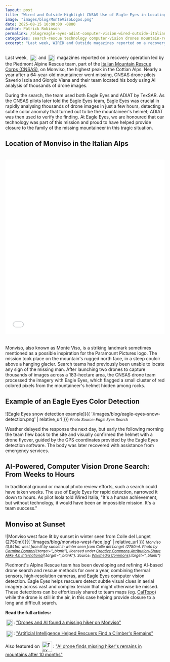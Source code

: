 ```yaml
---
layout: post
title: "Wired and Outside Highlight CNSAS Use of Eagle Eyes in Locating Missing Mountaineer in the Italian Alps"
image: "images/blog/MonteVisoLogos.png"
date: 2025-08-15 10:00:00 -0800
author: Patrick Robinson
permalink: /blog/eagle-eyes-adiat-computer-vision-wired-outside-italian-alps
categories: search-rescue technology computer-vision drones mountain-rescue
excerpt: "Last week, WIRED and Outside magazines reported on a recovery operation led by the Piedmont Alpine Rescue team, part of the Italian Mountain Rescue Corps (CNSAS), on Monviso, the highest peak in the Cottian Alps. Nearly a year after a 64-year-old mountaineer went missing, CNSAS drone pilots Saverio Isola and Giorgio Viana and their team located his remains using AI analysis of thousands of drone images."
---
```


Last week, <a href="https://www.wired.it/article/escursionista-disperso-monviso-cadavere-drone-intelligenza-artificiale-soccorso-alpino/" target="_blank"><img src="{{ '/images/blog/wired-logo.png' | relative_url }}" alt="Wired Magazine" style="height: 20px; vertical-align: middle; margin: 0 3px;"></a> and <a href="https://www.outsideonline.com/outdoor-adventure/exploration-survival/italy-climber-ai/" target="_blank"><img src="{{ '/images/blog/outside-logo.png' | relative_url }}" alt="Outside Magazine" style="height: 20px; vertical-align: middle; margin: 0 3px;"></a> magazines reported on a recovery operation led by the Piedmont Alpine Rescue team, part of the <a href="https://www.cnsas.it/en/" target="_blank">Italian Mountain Rescue Corps (CNSAS)</a>, on Monviso, the highest peak in the Cottian Alps. Nearly a year after a 64-year-old mountaineer went missing, CNSAS drone pilots Saverio Isola and Giorgio Viana and their team located his body using AI analysis of thousands of drone images.

During the search, the team used both Eagle Eyes and ADIAT by TexSAR. As the CNSAS pilots later told the Eagle Eyes team, Eagle Eyes was crucial in rapidly analysing thousands of drone images in just a few hours, detecting a subtle color anomaly that turned out to be the mountaineer's helmet; ADIAT was then used to verify the finding. At Eagle Eyes, we are honoured that our technology was part of this mission and proud to have helped provide closure to the family of the missing mountaineer in this tragic situation.

## Location of Monviso in the Italian Alps
<iframe src="{{ '/monviso-map.html' | relative_url }}" width="100%" height="550" frameborder="0" style="border: none; outline: none; box-shadow: none; margin: 20px 0;"></iframe>

Monviso, also known as Monte Viso, is a striking landmark sometimes mentioned as a possible inspiration for the Paramount Pictures logo. The mission took place on the mountain's rugged north face, in a steep couloir above a hanging glacier. Search teams had previously been unable to locate any sign of the missing man. After launching two drones to capture thousands of images across a 183-hectare area, the CNSAS drone team processed the imagery with Eagle Eyes, which flagged a small cluster of red colored pixels from the mountaineer's helmet hidden among rocks.

## Example of an Eagle Eyes Color Detection

![Eagle Eyes snow detection example]({{ '/images/blog/eagle-eyes-snow-detection.png' | relative_url }})
<small>*Photo Source: Eagle Eyes Search*</small>

Weather delayed the response the next day, but early the following morning the team flew back to the site and visually confirmed the helmet with a drone flyover, guided by the GPS coordinates provided by the Eagle Eyes detection software. The body was later recovered with assistance from emergency services.

## AI-Powered, Computer Vision Drone Search: From Weeks to Hours

In traditional ground or manual photo review efforts, such a search could have taken weeks. The use of Eagle Eyes for rapid detection, narrowed it down to hours. As pilot Isola told Wired Italia, "It's a human achievement, but without technology, it would have been an impossible mission. It's a team success."

## Monviso at Sunset

![Monviso west face lit by sunset in winter seen from Colle del Longet (2750m)]({{ '/images/blog/monviso-west-face.jpg' | relative_url }})
<small>*Monviso (3,841m) west face lit by sunset in winter seen from Colle del Longet (2750m). Photo by [Carmine Bonanni](https://commons.wikimedia.org/wiki/User:Carmine_Bonanni){:target="_blank"}, licensed under [Creative Commons Attribution-Share Alike 4.0 International](https://creativecommons.org/licenses/by-sa/4.0/){:target="_blank"}. Source: [Wikimedia Commons](https://commons.wikimedia.org/wiki/File:Burning_Monviso_-_West_face.jpg){:target="_blank"}*</small>

Piedmont's Alpine Rescue team has been developing and refining AI-based drone search and rescue methods for over a year, combining thermal sensors, high-resolution cameras, and Eagle Eyes computer vision detection. Eagle Eyes helps rescuers detect subtle visual clues in aerial imagery across vast and complex terrain that might otherwise be missed. These detections can be effortlessly shared to team maps (eg. <a href="https://caltopo.com/about" target="_blank">CalTopo</a>) while the drone is still in the air, in this case helping provide closure to a long and difficult search.

**Read the full articles:**

<a href="https://www.wired.it/article/escursionista-disperso-monviso-cadavere-drone-intelligenza-artificiale-soccorso-alpino/#le-operazioni-di-recupero" target="_blank"><img src="{{ '/images/blog/wired-logo.png' | relative_url }}" alt="Wired Magazine" style="height: 20px; vertical-align: middle; margin: 0 3px;"></a>: <a href="https://www.wired.it/article/escursionista-disperso-monviso-cadavere-drone-intelligenza-artificiale-soccorso-alpino/#le-operazioni-di-recupero" target="_blank">"Drones and AI found a missing hiker on Monviso"</a>

<a href="https://www.outsideonline.com/outdoor-adventure/exploration-survival/italy-climber-ai/" target="_blank"><img src="{{ '/images/blog/outside-logo.png' | relative_url }}" alt="Outside Magazine" style="height: 20px; vertical-align: middle; margin: 0 3px;"></a>: <a href="https://www.outsideonline.com/outdoor-adventure/exploration-survival/italy-climber-ai/" target="_blank">"Artificial Intelligence Helped Rescuers Find a Climber's Remains"</a>

Also featured on <a href="https://www.foxnews.com/tech/ai-drone-finds-missing-hikers-remains-mountains-after-10-months" target="_blank"><img src="{{ '/images/blog/Fox_News_Channel_logo.svg.png' | relative_url }}" alt="Fox News" style="height: 32px; vertical-align: middle; margin: 0 3px;"></a>: <a href="https://www.foxnews.com/tech/ai-drone-finds-missing-hikers-remains-mountains-after-10-months" target="_blank">"AI drone finds missing hiker's remains in mountains after 10 months"</a> 
